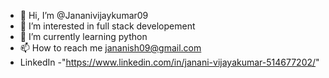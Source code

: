 - 👋 Hi, I’m @Jananivijaykumar09
- 👀 I’m interested in full stack developement
- 🌱 I’m currently learning python
- 📫 How to reach me jananish09@gmail.com
- LinkedIn -"https://www.linkedin.com/in/janani-vijayakumar-514677202/"

<!---
Jananivijaykumar09/Jananivijaykumar09 is a ✨ special ✨ repository because its `README.md` (this file) appears on your GitHub profile.
You can click the Preview link to take a look at your changes.
--->
